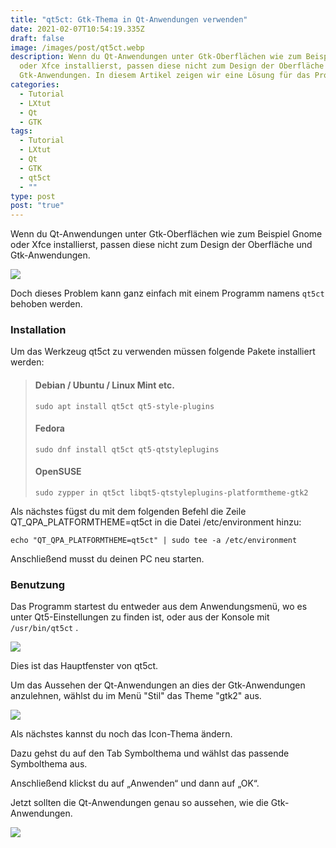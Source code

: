 ```yaml
---
title: "qt5ct: Gtk-Thema in Qt-Anwendungen verwenden"
date: 2021-02-07T10:54:19.335Z
draft: false
image: /images/post/qt5ct.webp
description: Wenn du Qt-Anwendungen unter Gtk-Oberflächen wie zum Beispiel Gnome
  oder Xfce installierst, passen diese nicht zum Design der Oberfläche und
  Gtk-Anwendungen. In diesem Artikel zeigen wir eine Lösung für das Problem.
categories:
  - Tutorial
  - LXtut
  - Qt
  - GTK
tags:
  - Tutorial
  - LXtut
  - Qt
  - GTK
  - qt5ct
  - ""
type: post
post: "true"
---
```

Wenn du Qt-Anwendungen unter Gtk-Oberflächen wie zum Beispiel Gnome oder Xfce installierst, passen diese nicht zum Design der Oberfläche und Gtk-Anwendungen. 

![](/images/post/qt5ct_1.png)

Doch dieses Problem kann ganz einfach mit einem Programm namens `qt5ct` behoben werden.

### Installation

Um das Werkzeug qt5ct zu verwenden müssen folgende Pakete installiert werden:

> #### Debian / Ubuntu / Linux Mint etc.
>
> `sudo apt install qt5ct qt5-style-plugins`
>
> #### Fedora
>
> `sudo dnf install qt5ct qt5-qtstyleplugins`
>
> #### OpenSUSE
>
> `sudo zypper in qt5ct libqt5-qtstyleplugins-platformtheme-gtk2`

Als nächstes fügst du mit dem folgenden Befehl die Zeile QT_QPA_PLATFORMTHEME=qt5ct in die Datei /etc/environment hinzu:

`echo "QT_QPA_PLATFORMTHEME=qt5ct" | sudo tee -a /etc/environment`

Anschließend musst du deinen PC neu starten.

### Benutzung

Das Programm startest du entweder aus dem Anwendungsmenü, wo es unter Qt5-Einstellungen zu finden ist, oder aus der Konsole mit `/usr/bin/qt5ct` .

![](/images/post/qt5ct-main.png)

Dies ist das Hauptfenster von qt5ct.

Um das Aussehen der Qt-Anwendungen an dies der Gtk-Anwendungen anzulehnen, wählst du im Menü "Stil" das Theme "gtk2" aus.

![](/images/post/qt5ct_2.png)

Als nächstes kannst du noch das Icon-Thema ändern.

Dazu gehst du auf den Tab Symbolthema und wählst das passende Symbolthema aus.

Anschließend klickst du auf „Anwenden“ und dann auf „OK“.

Jetzt sollten die Qt-Anwendungen genau so aussehen, wie die Gtk-Anwendungen.

![](/images/post/page_setup.png)